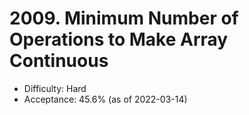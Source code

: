 # 2009. Minimum Number of Operations to Make Array Continuous
- Difficulty: Hard
- Acceptance: 45.6% (as of 2022-03-14)

